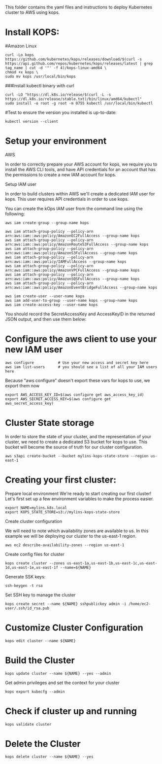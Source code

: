 This folder contains the yaml files and instructions to deploy Kubernetes cluster to AWS using kops.

# Install KOPS:

#Amazon Linux
```
curl -Lo kops https://github.com/kubernetes/kops/releases/download/$(curl -s https://api.github.com/repos/kubernetes/kops/releases/latest | grep tag_name | cut -d '"' -f 4)/kops-linux-amd64 \
chmod +x kops \
sudo mv kops /usr/local/bin/kops
```

###Install kubectl binary with curl
```
curl -LO "https://dl.k8s.io/release/$(curl -L -s https://dl.k8s.io/release/stable.txt)/bin/linux/amd64/kubectl"
sudo install -o root -g root -m 0755 kubectl /usr/local/bin/kubectl
```
#Test to ensure the version you installed is up-to-date:
```
kubectl version --client
```

# Setup your environment

AWS

In order to correctly prepare your AWS account for kops, we require you to install the AWS CLI tools, and have API credentials for an account that has the permissions to create a new IAM account for kops.

Setup IAM user

In order to build clusters within AWS we'll create a dedicated IAM user for kops. This user requires API credentials in order to use kops.

You can create the kOps IAM user from the command line using the following:
```
aws iam create-group --group-name kops
```
```
aws iam attach-group-policy --policy-arn arn:aws:iam::aws:policy/AmazonEC2FullAccess --group-name kops
aws iam attach-group-policy --policy-arn arn:aws:iam::aws:policy/AmazonRoute53FullAccess --group-name kops
aws iam attach-group-policy --policy-arn arn:aws:iam::aws:policy/AmazonS3FullAccess --group-name kops
aws iam attach-group-policy --policy-arn arn:aws:iam::aws:policy/IAMFullAccess --group-name kops
aws iam attach-group-policy --policy-arn arn:aws:iam::aws:policy/AmazonVPCFullAccess --group-name kops
aws iam attach-group-policy --policy-arn arn:aws:iam::aws:policy/AmazonSQSFullAccess --group-name kops
aws iam attach-group-policy --policy-arn arn:aws:iam::aws:policy/AmazonEventBridgeFullAccess --group-name kops
```
```
aws iam create-user --user-name kops
aws iam add-user-to-group --user-name kops --group-name kops
aws iam create-access-key --user-name kops
```

You should record the SecretAccessKey and AccessKeyID in the returned JSON output, and then use them below:

# Configure the aws client to use your new IAM user
```
aws configure           # Use your new access and secret key here
aws iam list-users      # you should see a list of all your IAM users here
```

Because "aws configure" doesn't export these vars for kops to use, we export them now
```
export AWS_ACCESS_KEY_ID=$(aws configure get aws_access_key_id)
export AWS_SECRET_ACCESS_KEY=$(aws configure get aws_secret_access_key)
```

# Cluster State storage

In order to store the state of your cluster, and the representation of your cluster, we need to create a dedicated S3 bucket for kops to use. This bucket will become the source of truth for our cluster configuration. 
```
aws s3api create-bucket --bucket mylins-kops-state-store --region us-east-1
```

# Creating your first cluster:

Prepare local environment
We're ready to start creating our first cluster! Let's first set up a few environment variables to make the process easier.
```
export NAME=mylins.k8s.local
export KOPS_STATE_STORE=s3://mylins-kops-state-store
```

Create cluster configuration

We will need to note which availability zones are available to us. In this example we will be deploying our cluster to the us-east-1 region.
```
aws ec2 describe-availability-zones --region us-east-1
```

Create config files for cluster
```
kops create cluster --zones us-east-1a,us-east-1b,us-east-1c,us-east-1d,us-east-1e,us-east-1f --name=${NAME}
```

Generate SSK keys:
```
ssh-keygen -t rsa
```

Set SSH key to manage the cluster
```
kops create secret --name ${NAME} sshpublickey admin -i /home/ec2-user/.ssh/id_rsa.pub
```
# Customize Cluster Configuration
```
kops edit cluster --name ${NAME}
```
# Build the Cluster
```
kops update cluster --name ${NAME} --yes --admin
```
Get admin privileges and set the context for your cluster
```
kops export kubecfg --admin
```
# Check if cluster up and running
```
kops validate cluster
```
# Delete the Cluster
```
kops delete cluster --name ${NAME} --yes
```
